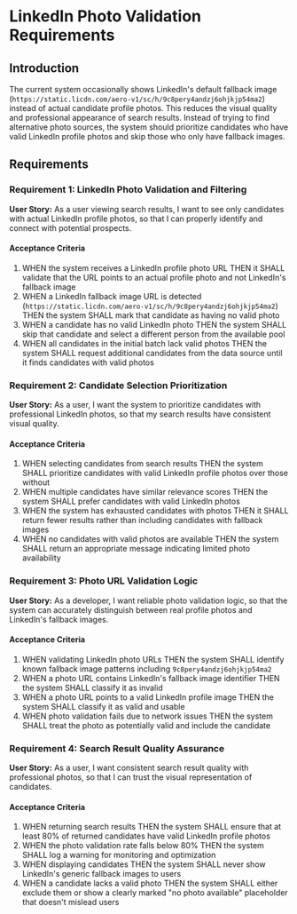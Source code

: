 # LinkedIn Photo Validation Requirements

## Introduction

The current system occasionally shows LinkedIn's default fallback image (`https://static.licdn.com/aero-v1/sc/h/9c8pery4andzj6ohjkjp54ma2`) instead of actual candidate profile photos. This reduces the visual quality and professional appearance of search results. Instead of trying to find alternative photo sources, the system should prioritize candidates who have valid LinkedIn profile photos and skip those who only have fallback images.

## Requirements

### Requirement 1: LinkedIn Photo Validation and Filtering

**User Story:** As a user viewing search results, I want to see only candidates with actual LinkedIn profile photos, so that I can properly identify and connect with potential prospects.

#### Acceptance Criteria

1. WHEN the system receives a LinkedIn profile photo URL THEN it SHALL validate that the URL points to an actual profile photo and not LinkedIn's fallback image
2. WHEN a LinkedIn fallback image URL is detected (`https://static.licdn.com/aero-v1/sc/h/9c8pery4andzj6ohjkjp54ma2`) THEN the system SHALL mark that candidate as having no valid photo
3. WHEN a candidate has no valid LinkedIn photo THEN the system SHALL skip that candidate and select a different person from the available pool
4. WHEN all candidates in the initial batch lack valid photos THEN the system SHALL request additional candidates from the data source until it finds candidates with valid photos

### Requirement 2: Candidate Selection Prioritization

**User Story:** As a user, I want the system to prioritize candidates with professional LinkedIn photos, so that my search results have consistent visual quality.

#### Acceptance Criteria

1. WHEN selecting candidates from search results THEN the system SHALL prioritize candidates with valid LinkedIn profile photos over those without
2. WHEN multiple candidates have similar relevance scores THEN the system SHALL prefer candidates with valid LinkedIn photos
3. WHEN the system has exhausted candidates with photos THEN it SHALL return fewer results rather than including candidates with fallback images
4. WHEN no candidates with valid photos are available THEN the system SHALL return an appropriate message indicating limited photo availability

### Requirement 3: Photo URL Validation Logic

**User Story:** As a developer, I want reliable photo validation logic, so that the system can accurately distinguish between real profile photos and LinkedIn's fallback images.

#### Acceptance Criteria

1. WHEN validating LinkedIn photo URLs THEN the system SHALL identify known fallback image patterns including `9c8pery4andzj6ohjkjp54ma2`
2. WHEN a photo URL contains LinkedIn's fallback image identifier THEN the system SHALL classify it as invalid
3. WHEN a photo URL points to a valid LinkedIn profile image THEN the system SHALL classify it as valid and usable
4. WHEN photo validation fails due to network issues THEN the system SHALL treat the photo as potentially valid and include the candidate

### Requirement 4: Search Result Quality Assurance

**User Story:** As a user, I want consistent search result quality with professional photos, so that I can trust the visual representation of candidates.

#### Acceptance Criteria

1. WHEN returning search results THEN the system SHALL ensure that at least 80% of returned candidates have valid LinkedIn profile photos
2. WHEN the photo validation rate falls below 80% THEN the system SHALL log a warning for monitoring and optimization
3. WHEN displaying candidates THEN the system SHALL never show LinkedIn's generic fallback images to users
4. WHEN a candidate lacks a valid photo THEN the system SHALL either exclude them or show a clearly marked "no photo available" placeholder that doesn't mislead users